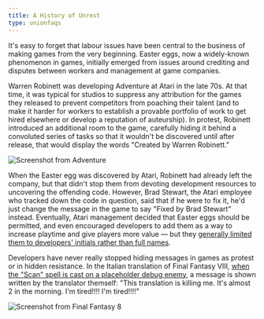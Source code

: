 ```yaml
---
title: A History of Unrest
type: unionfaqs
---
```

It's easy to forget that labour issues have been central to the business of
making games from the very beginning. Easter eggs, now a widely-known phenomenon
in games, initially emerged from issues around crediting and disputes between
workers and management at game companies.

Warren Robinett was developing Adventure at Atari in the late 70s. At that time,
it was typical for studios to suppress any attribution for the games they
released to prevent competitors from poaching their talent (and to make it
harder for workers to establish a provable portfolio of work to get hired
elsewhere or develop a reputation of auteurship). In protest, Robinett
introduced an additional room to the game, carefully hiding it behind a
convoluted series of tasks so that it wouldn't be discovered until after
release, that would display the words "Created by Warren Robinett."

<div class="md-img">
<img
  src="/images/faqs/adventure.png"
  alt="Screenshot from Adventure"
/>
</div>

When the Easter egg was discovered by Atari, Robinett had already left the
company, but that didn't stop them from devoting development resources to
uncovering the offending code. However, Brad Stewart, the Atari employee who
tracked down the code in question, said that if he were to fix it, he'd just
change the message in the game to say "Fixed by Brad Stewart" instead.
Eventually, Atari management decided that Easter eggs should be permitted, and
even encouraged developers to add them as a way to increase playtime and give
players more value — but they [generally limited them to developers' initials
rather than full
names](https://books.google.ca/books?id=aZv6AQAAQBAJ&pg=PA713&lpg=PA713#v=onepage&q&f=false).

Developers have never really stopped hiding messages in games as protest or in
hidden resistance. In the Italian translation of Final Fantasy VIII, [when the
"Scan" spell is cast on a placeholder debug
enemy](https://twitter.com/SimplyRagny/status/1058198479707820032), a message is
shown written by the translator themself: "This translation is killing me. It's
almost 2 in the morning. I'm tired!!!! I'm tired!!!!"

<div class="md-img">
<img
  src="/images/faqs/ff8.png"
  alt="Screenshot from Final Fantasy 8"
/>
</div>
